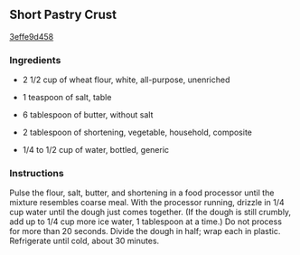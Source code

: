 ## Short Pastry Crust

[3effe9d458](http://www.epicurious.com/recipes/food/views/short-pastry-crust-392578)

### Ingredients

 - 2 1/2 cup of wheat flour, white, all-purpose, unenriched

 - 1 teaspoon of salt, table

 - 6 tablespoon of butter, without salt

 - 2 tablespoon of shortening, vegetable, household, composite

 - 1/4 to 1/2 cup of water, bottled, generic

### Instructions

Pulse the flour, salt, butter, and shortening in a food processor until the mixture resembles coarse meal. With the processor running, drizzle in 1/4 cup water until the dough just comes together. (If the dough is still crumbly, add up to 1/4 cup more ice water, 1 tablespoon at a time.) Do not process for more than 20 seconds. Divide the dough in half; wrap each in plastic. Refrigerate until cold, about 30 minutes.
